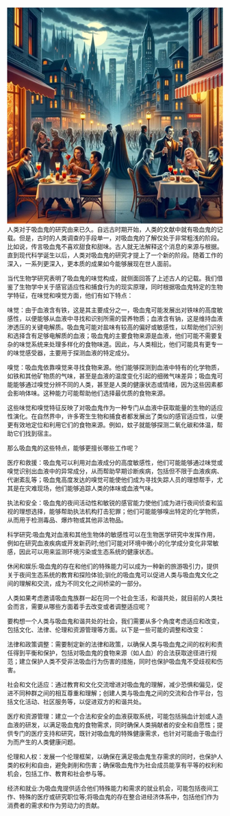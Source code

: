 ![](./IMG_3248.JPG)人类对于吸血鬼的研究由来已久。自远古时期开始，人类的文献中就有吸血鬼的记载。但是，古时的人类调查的手段单一，对吸血鬼的了解仅处于非常粗浅的阶段。比如说，传言吸血鬼不喜欢甜食和甜味。古人就无法解释这个消息的来源与根据。直到现代科学诞生以后，人类对吸血鬼的研究才提上了一个新的阶段。随着工作的深入，一系列更深入，更本质的成果如今能够展现在世人面前。

当代生物学研究表明了吸血鬼的味觉构成，就侧面回答了上述古人的记载。我们借鉴了生物学中关于感官适应性和捕食行为的现实原理，同时根据吸血鬼特定的生物学特征，在味觉和嗅觉方面，他们有如下特点：

味觉：由于血液含有铁，这是其主要成分之一，吸血鬼可能发展出对铁味的高度敏感性，以便能够从血液中寻找和识别所需的营养物质；血液含有钠，这是维持血液渗透压的关键电解质。吸血鬼可能对盐味有较高的偏好或敏感性，以帮助他们识别和选择含有足够电解质的血液；吸血鬼的主要食物来源是血液，他们可能不需要复杂的味觉系统来处理多样化的食物味道。因此，与人类相比，他们可能具有更专一的味觉感受器，主要用于探测血液的特定成分。

嗅觉：吸血鬼依靠嗅觉来寻找食物来源。他们能够探测到血液中特有的化学物质，如铁和其他矿物质的气味，甚至是血液的温度变化引起的细微气味差异；吸血鬼可能能够通过嗅觉分辨不同的人类，甚至是人类的健康状态或情绪，因为这些因素都会影响体味。这种能力可能帮助他们选择最优质的食物来源。

这些味觉和嗅觉特征反映了对吸血鬼作为一种专门从血液中获取能量的生物的适应性演化。在自然界中，许多寄生生物和捕食者都发展出了类似的感官适应性，以便更有效地定位和利用它们的食物来源。例如，蚊子就能够探测二氧化碳和体温，帮助它们找到宿主。

那么吸血鬼的这些特点，能够更擅长哪些工作呢？

医疗和救援：吸血鬼可以利用对血液成分的高度敏感性，他们可能能够通过味觉或嗅觉识别出血液中的异常成分，从而帮助早期诊断疾病，包括但不限于血液疾病、代谢紊乱等；吸血鬼高度发达的嗅觉可能使他们成为寻找失踪人员的理想帮手，尤其是在灾难现场，他们能够追踪人类的体味或血液气味。

执法和安全：吸血鬼的夜间活动性和敏锐的感官能力使他们成为进行夜间侦查和监视的理想选择，能够帮助执法机构打击犯罪；他们可能能够嗅出特定的化学物质，从而用于检测毒品、爆炸物或其他非法物品。

科学研究:吸血鬼对血液和其他生物体的敏感性可以在生物医学研究中发挥作用，例如在研究血液疾病或开发新药时;他们可能对环境中微小的化学成分变化非常敏感，因此可以用来监测环境污染或生态系统的健康状态。

休闲和娱乐:吸血鬼的存在和他们的特殊能力可以成为一种新的旅游吸引力，提供关于夜间生态系统的教育和探险体验;驯化的吸血鬼可以促进人类与吸血鬼文化之间的理解和交流，成为不同文化之间桥梁的一部分。

人类如果考虑邀请吸血鬼族群一起在同一个社会生活，和谐共处，就目前的人类社会而言，需要从哪些方面着手去改变或者调整适应呢？

要构想一个人类与吸血鬼和谐共处的社会，我们需要从多个角度考虑适应和改变，包括文化、法律、伦理和资源管理等方面。以下是一些可能的调整和改变：

法律和政策调整：需要制定新的法律和政策，以确保人类与吸血鬼之间的权利和责任得到平衡和保护，包括对吸血鬼的食物来源（如人血）的合法获取途径进行规范；建立保护人类不受非法吸血行为伤害的措施，同时也保护吸血鬼不受歧视和伤害。

社会和文化适应：通过教育和文化交流增进对吸血鬼的理解，减少恐惧和偏见，促进不同种群之间的相互尊重和理解；创建人类与吸血鬼之间的交流和合作平台，包括文化活动、社区服务等，以促进双方的和谐共处。

医疗和资源管理：建立一个合法和安全的血液获取系统，可能包括捐血计划或人造血液的研发，以满足吸血鬼的食物需求，同时确保人类捐献者的安全和自愿性；提供专门的医疗支持和研究，既针对吸血鬼的特殊健康需求，也针对可能由于吸血行为而产生的人类健康问题。

伦理和人权：发展一个伦理框架，以确保在满足吸血鬼生存需求的同时，也保护人类的权利和自由，避免剥削和伤害；确保吸血鬼作为社会成员能享有平等的权利和机会，包括工作、教育和社会参与等。

经济和就业:为吸血鬼提供适合他们特殊能力和需求的就业机会，可能包括夜间工作、特殊的医疗或研究职位等;将吸血鬼的存在整合进经济体系中，包括他们作为消费者的需求和作为劳动力的贡献。